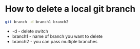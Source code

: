 # How to delete a local git branch

```bash
git branch -d branch1 branch2
```

- -d - delete switch
- branch1 - name of branch you want to delete
- branch2 - you can pass multiple branches
